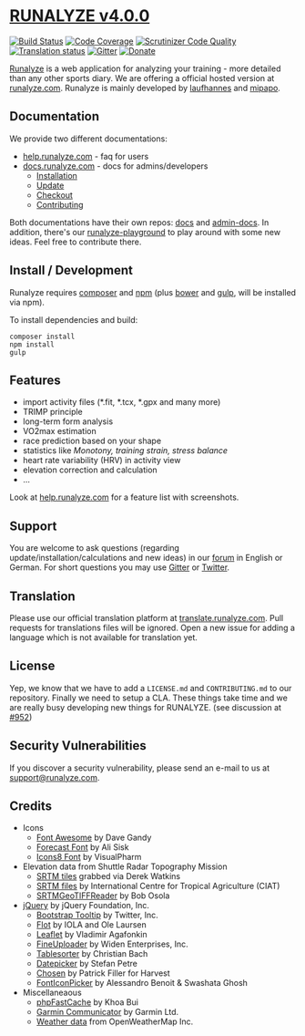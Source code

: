 # [RUNALYZE v4.0.0](https://blog.runalyze.com)

[![Build Status](https://travis-ci.org/Runalyze/Runalyze.svg?branch=master)](https://travis-ci.org/Runalyze/Runalyze)
[![Code Coverage](https://scrutinizer-ci.com/g/Runalyze/Runalyze/badges/coverage.png?b=master)](https://scrutinizer-ci.com/g/Runalyze/Runalyze/?branch=master)
[![Scrutinizer Code Quality](https://scrutinizer-ci.com/g/Runalyze/Runalyze/badges/quality-score.png?b=master)](https://scrutinizer-ci.com/g/Runalyze/Runalyze/?branch=master)
[![Translation status](https://translate.runalyze.com/widgets/runalyze/-/svg-badge.svg)](http://translate.runalyze.de/engage/runalyze/?utm_source=widget)
[![Gitter](https://badges.gitter.im/Join%20Chat.svg)](https://gitter.im/Runalyze/Runalyze?utm_source=badge&utm_medium=badge&utm_campaign=pr-badge&utm_content=badge)
[![Donate](https://img.shields.io/badge/Donate-PayPal-green.svg)](https://www.paypal.com/cgi-bin/webscr?cmd=_s-xclick&hosted_button_id=97LV7VEAG4KK6)

[Runalyze](https://blog.runalyze.com) is a web application for analyzing your training - more detailed than any other sports diary.
We are offering a official hosted version at [runalyze.com](https://runalyze.com).
Runalyze is mainly developed by [laufhannes](https://github.com/laufhannes) and [mipapo](https://github.com/mipapo).

## Documentation
We provide two different documentations:
* [help.runalyze.com](https://help.runalyze.com) - faq for users
* [docs.runalyze.com](https://docs.runalyze.com) - docs for admins/developers
  * [Installation](https://docs.runalyze.com/en/latest/installation/3.x.html)
  * [Update](https://docs.runalyze.com/en/latest/upgrade/3.x.html)
  * [Checkout](https://docs.runalyze.com/en/latest/checkout.html)
  * [Contributing](https://docs.runalyze.com/en/latest/contribute.html)

Both documentations have their own repos: [docs](https://github.com/Runalyze/docs) and [admin-docs](https://github.com/Runalyze/admin-docs). In addition, there's our [runalyze-playground](https://github.com/Runalyze/runalyze-playground) to play around with some new ideas. Feel free to contribute there.

## Install / Development
Runalyze requires [composer](https://getcomposer.org/doc/00-intro.md#system-requirements) and
[npm](https://nodejs.org/download/)
(plus [bower](http://bower.io/) and
[gulp](https://github.com/gulpjs/gulp/blob/master/docs/getting-started.md), will be installed via npm).

To install dependencies and build:
```
composer install
npm install
gulp
```

## Features
 * import activity files (*.fit, *.tcx, *.gpx and many more)
 * TRIMP principle
 * long-term form analysis
 * VO2max estimation
 * race prediction based on your shape
 * statistics like *Monotony, training strain, stress balance*
 * heart rate variability (HRV) in activity view
 * elevation correction and calculation
 * ...

Look at [help.runalyze.com](https://help.runalyze.com/latest/features.html) for a feature list with screenshots.


## Support
You are welcome to ask questions (regarding update/installation/calculations and new ideas) in our [forum](https://forum.runalyze.com) in English or German. For short questions you may use [Gitter](https://gitter.im/Runalyze/Runalyze) or [Twitter](https://twitter.com/RunalyzeDE).

## Translation

Please use our official translation platform at [translate.runalyze.com](https://translate.runalyze.com). Pull requests for translations files will be ignored. Open a new issue for adding a language which is not available for translation yet.

## License
Yep, we know that we have to add a `LICENSE.md` and `CONTRIBUTING.md` to our repository. Finally we need to setup a CLA. These things take time and we are really busy developing new things for RUNALYZE.
 (see discussion at [#952](https://github.com/Runalyze/Runalyze/issues/952))

## Security Vulnerabilities

If you discover a security vulnerability, please send an e-mail to us at support@runalyze.com.

## Credits
* Icons
	* [Font Awesome](http://fontawesome.io/) by Dave Gandy
	* [Forecast Font](http://forecastfont.iconvau.lt/) by Ali Sisk
	* [Icons8 Font](http://icons8.com/) by VisualPharm
* Elevation data from Shuttle Radar Topography Mission
	* [SRTM tiles](http://dwtkns.com/srtm/) grabbed via Derek Watkins
	* [SRTM files](http://srtm.csi.cgiar.org/) by International  Centre for Tropical  Agriculture (CIAT)
	* [SRTMGeoTIFFReader](http://www.osola.org.uk/elevations/index.htm) by Bob Osola
* [jQuery](http://jquery.org/) by jQuery Foundation, Inc.
    * [Bootstrap Tooltip](http://twitter.github.com/bootstrap/javascript.html#tooltips) by Twitter, Inc.
    * [Flot](http://www.flotcharts.org/) by IOLA and Ole Laursen
    * [Leaflet](http://leafletjs.com/) by Vladimir Agafonkin
    * [FineUploader](https://github.com/Widen/fine-uploader) by Widen Enterprises, Inc.
    * [Tablesorter](http://tablesorter.com/docs/) by Christian Bach
    * [Datepicker](http://www.eyecon.ro/) by Stefan Petre
    * [Chosen](http://getharvest.com/) by Patrick Filler for Harvest
    * [FontIconPicker](http://codeb.it/) by Alessandro Benoit &amp; Swashata Ghosh
* Miscellaneaous
    * [phpFastCache](https://github.com/khoaofgod/phpfastcache) by Khoa Bui
    * [Garmin Communicator](http://developer.garmin.com/web-device/garmin-communicator-plugin/) by Garmin Ltd.
    * [Weather data](http://openweathermap.org) from OpenWeatherMap Inc.

